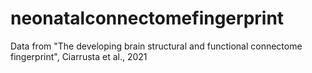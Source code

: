 # neonatalconnectomefingerprint
Data from "The developing brain structural and functional connectome fingerprint", Ciarrusta et al., 2021
